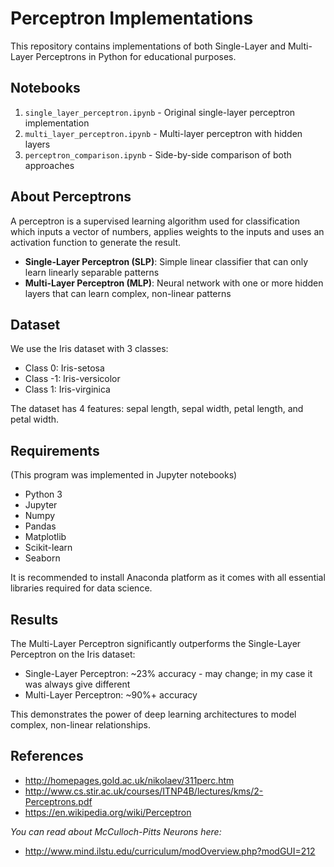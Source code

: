# Perceptron Implementations

This repository contains implementations of both Single-Layer and Multi-Layer Perceptrons in Python for educational purposes.

## Notebooks

1. `single_layer_perceptron.ipynb` - Original single-layer perceptron implementation
2. `multi_layer_perceptron.ipynb` - Multi-layer perceptron with hidden layers
3. `perceptron_comparison.ipynb` - Side-by-side comparison of both approaches

## About Perceptrons

A perceptron is a supervised learning algorithm used for classification which inputs a vector of numbers, applies weights to the inputs and uses an activation function to generate the result.

- **Single-Layer Perceptron (SLP)**: Simple linear classifier that can only learn linearly separable patterns
- **Multi-Layer Perceptron (MLP)**: Neural network with one or more hidden layers that can learn complex, non-linear patterns

## Dataset

We use the Iris dataset with 3 classes:
- Class 0: Iris-setosa
- Class -1: Iris-versicolor  
- Class 1: Iris-virginica

The dataset has 4 features: sepal length, sepal width, petal length, and petal width.

## Requirements

(This program was implemented in Jupyter notebooks)

- Python 3
- Jupyter
- Numpy
- Pandas
- Matplotlib
- Scikit-learn
- Seaborn

It is recommended to install Anaconda platform as it comes with all essential libraries required for data science.

## Results

The Multi-Layer Perceptron significantly outperforms the Single-Layer Perceptron on the Iris dataset:
- Single-Layer Perceptron: ~23% accuracy - may change; in my case it was always give different 
- Multi-Layer Perceptron: ~90%+ accuracy

This demonstrates the power of deep learning architectures to model complex, non-linear relationships.

## References

- <http://homepages.gold.ac.uk/nikolaev/311perc.htm>
- <http://www.cs.stir.ac.uk/courses/ITNP4B/lectures/kms/2-Perceptrons.pdf>
- <https://en.wikipedia.org/wiki/Perceptron>
  
_You can read about McCulloch-Pitts Neurons here:_

- <http://www.mind.ilstu.edu/curriculum/modOverview.php?modGUI=212>
